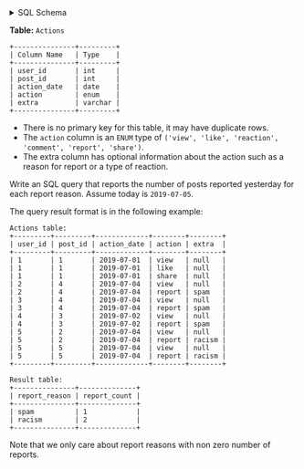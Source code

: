 <details>
<summary> SQL Schema</summary>

```sql
DROP TABLE IF EXISTS Actions;

CREATE TABLE IF NOT EXISTS
  Actions (user_id int, post_id int, action_date date, action VARCHAR(50) CHECK(action IN ('view', 'like', 'reaction', 'comment', 'report', 'share')), extra varchar(10));

INSERT INTO
  Actions (user_id, post_id, action_date, action, extra)
VALUES
  ('1', '1', '2019-07-01', 'view', NULL),
  ('1', '1', '2019-07-01', 'like', NULL),
  ('1', '1', '2019-07-01', 'share', NULL),
  ('2', '4', '2019-07-04', 'view', NULL),
  ('2', '4', '2019-07-04', 'report', 'spam'),
  ('3', '4', '2019-07-04', 'view', NULL),
  ('3', '4', '2019-07-04', 'report', 'spam'),
  ('4', '3', '2019-07-02', 'view', NULL),
  ('4', '3', '2019-07-02', 'report', 'spam'),
  ('5', '2', '2019-07-04', 'view', NULL),
  ('5', '2', '2019-07-04', 'report', 'racism'),
  ('5', '5', '2019-07-04', 'view', NULL),
  ('5', '5', '2019-07-04', 'report', 'racism');
```

</details>

**Table:** `Actions`

```
+---------------+---------+
| Column Name   | Type    |
+---------------+---------+
| user_id       | int     |
| post_id       | int     |
| action_date   | date    | 
| action        | enum    |
| extra         | varchar |
+---------------+---------+
```

- There is no primary key for this table, it may have duplicate rows.
- The `action` column is an `ENUM` type of `('view', 'like', 'reaction', 'comment', 'report', 'share')`.
- The extra column has optional information about the action such as a reason for report or a type of reaction. 

Write an SQL query that reports the number of posts reported yesterday for each report reason. Assume today is `2019-07-05`.

The query result format is in the following example:

```
Actions table:
+---------+---------+-------------+--------+--------+
| user_id | post_id | action_date | action | extra  |
+---------+---------+-------------+--------+--------+
| 1       | 1       | 2019-07-01  | view   | null   |
| 1       | 1       | 2019-07-01  | like   | null   |
| 1       | 1       | 2019-07-01  | share  | null   |
| 2       | 4       | 2019-07-04  | view   | null   |
| 2       | 4       | 2019-07-04  | report | spam   |
| 3       | 4       | 2019-07-04  | view   | null   |
| 3       | 4       | 2019-07-04  | report | spam   |
| 4       | 3       | 2019-07-02  | view   | null   |
| 4       | 3       | 2019-07-02  | report | spam   |
| 5       | 2       | 2019-07-04  | view   | null   |
| 5       | 2       | 2019-07-04  | report | racism |
| 5       | 5       | 2019-07-04  | view   | null   |
| 5       | 5       | 2019-07-04  | report | racism |
+---------+---------+-------------+--------+--------+

Result table:
+---------------+--------------+
| report_reason | report_count |
+---------------+--------------+
| spam          | 1            |
| racism        | 2            |
+---------------+--------------+ 
```

Note that we only care about report reasons with non zero number of reports.
